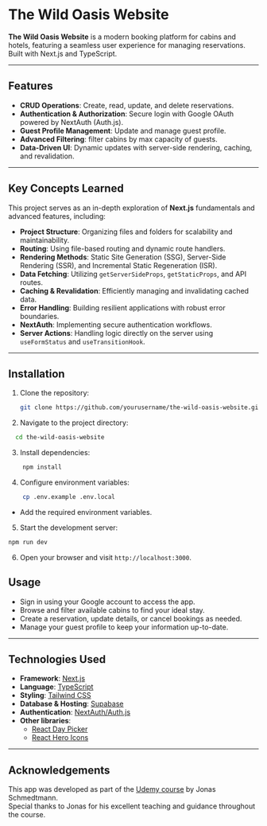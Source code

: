# The Wild Oasis Website

**The Wild Oasis Website** is a modern booking platform for cabins and hotels, featuring a seamless user experience for managing reservations. Built with Next.js and TypeScript.

---

## Features

- **CRUD Operations**: Create, read, update, and delete reservations.
- **Authentication & Authorization**: Secure login with Google OAuth powered by NextAuth (Auth.js).
- **Guest Profile Management**: Update and manage guest profile.
- **Advanced Filtering**: filter cabins by max capacity of guests.
- **Data-Driven UI**: Dynamic updates with server-side rendering, caching, and revalidation.

---

## Key Concepts Learned

This project serves as an in-depth exploration of **Next.js** fundamentals and advanced features, including:

- **Project Structure**: Organizing files and folders for scalability and maintainability.
- **Routing**: Using file-based routing and dynamic route handlers.
- **Rendering Methods**: Static Site Generation (SSG), Server-Side Rendering (SSR), and Incremental Static Regeneration (ISR).
- **Data Fetching**: Utilizing `getServerSideProps`, `getStaticProps`, and API routes.
- **Caching & Revalidation**: Efficiently managing and invalidating cached data.
- **Error Handling**: Building resilient applications with robust error boundaries.
- **NextAuth**: Implementing secure authentication workflows.
- **Server Actions**: Handling logic directly on the server using `useFormStatus` and `useTransitionHook`.

---

## Installation

1. Clone the repository:
   ```bash
   git clone https://github.com/yourusername/the-wild-oasis-website.git
   ```
2. Navigate to the project directory:

```bash
  cd the-wild-oasis-website
```

3. Install dependencies:

```bash
    npm install
```

4. Configure environment variables:

```bash
    cp .env.example .env.local
```

- Add the required environment variables.

5. Start the development server:

```bash
npm run dev
```

6. Open your browser and visit `http://localhost:3000`.

## Usage

- Sign in using your Google account to access the app.
- Browse and filter available cabins to find your ideal stay.
- Create a reservation, update details, or cancel bookings as needed.
- Manage your guest profile to keep your information up-to-date.

---

## Technologies Used

- **Framework**: [Next.js](https://nextjs.org/)
- **Language**: [TypeScript](https://www.typescriptlang.org/)
- **Styling**: [Tailwind CSS](https://tailwindcss.com/)
- **Database & Hosting**: [Supabase](https://supabase.com/)
- **Authentication**: [NextAuth/Auth.js](https://authjs.dev/)
- **Other libraries**:
  - [React Day Picker](https://react-day-picker.js.org/)
  - [React Hero Icons](https://heroicons.com/)

---

## Acknowledgements

This app was developed as part of the [Udemy course](https://www.udemy.com/course/the-ultimate-react-course/) by Jonas Schmedtmann.  
Special thanks to Jonas for his excellent teaching and guidance throughout the course.
